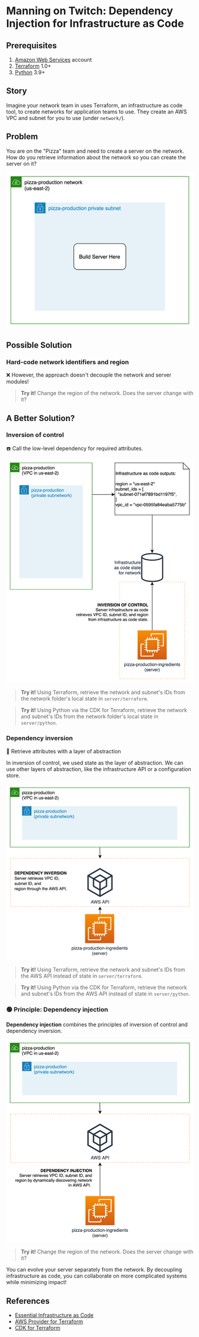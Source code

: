 # Manning on Twitch: Dependency Injection for Infrastructure as Code

## Prerequisites

1. [Amazon Web Services](https://aws.amazon.com/getting-started/) account
1. [Terraform](https://www.terraform.io/downloads.html) 1.0+
1. [Python](https://www.python.org/downloads/) 3.9+

## Story

Imagine your network team in uses Terraform, an infrastructure as code tool,
to create networks for application teams to use. They create an AWS
VPC and subnet for you to use (under `network/`).

## Problem

You are on the "Pizza" team and need to create a server on the network.
How do you retrieve information about the network so you can create the
server on it?

![AWS VPC and subnet named pizza-production in us-east-2](assets/problem.png)

## Possible Solution

### Hard-code network identifiers and region

❌ However, the approach doesn't decouple the network and server modules!

> __Try it!__ Change the region of the network. Does the server
> change with it?

## A Better Solution?
### Inversion of control

☎️ Call the low-level dependency for required attributes.

![AWS EC2 server retrieves the VPC IDs, subnet IDs, and region from infrastructure state](assets/inversion_of_control.png)

> __Try it!__ Using Terraform, retrieve the network and subnet's
> IDs from the network folder's local state in `server/terraform`.

> __Try it!__ Using Python via the CDK for Terraform, retrieve
> the network and subnet's IDs from the network folder's local state
> in `server/python`.

### Dependency inversion

🍰 Retrieve attributes with a layer of abstraction

In inversion of control, we used state as the layer
of abstraction. We can use other layers of abstraction,
like the infrastructure API or a configuration store.

![AWS EC2 server retrieves the VPC IDs, subnet IDs, and region from AWS API](assets/dependency_inversion.png)

> __Try it!__ Using Terraform, retrieve the network and subnet's
> IDs from the AWS API instead of state in `server/terraform`.

> __Try it!__ Using Python via the CDK for Terraform, retrieve
> the network and subnet's IDs from the AWS API instead of state
> in `server/python`.

### 🟢 Principle: Dependency injection

__Dependency injection__ combines the principles of inversion of
control and dependency inversion.

![AWS EC2 server calls the AWS API and dynamically discovers the VPC IDs, subnet IDs, and region](assets/dependency_injection.png)

> __Try it!__ Change the region of the network. Does the server
> change with it?

You can evolve your server separately from the network. By
decoupling infrastructure as code, you can collaborate on more complicated
systems while minimizing impact!


## References

- [Essential Infrastructure as Code](https://www.manning.com/books/essential-infrastructure-as-code)
- [AWS Provider for Terraform](https://registry.terraform.io/providers/hashicorp/aws/latest/docs)
- [CDK for Terraform](https://github.com/hashicorp/terraform-cdk)